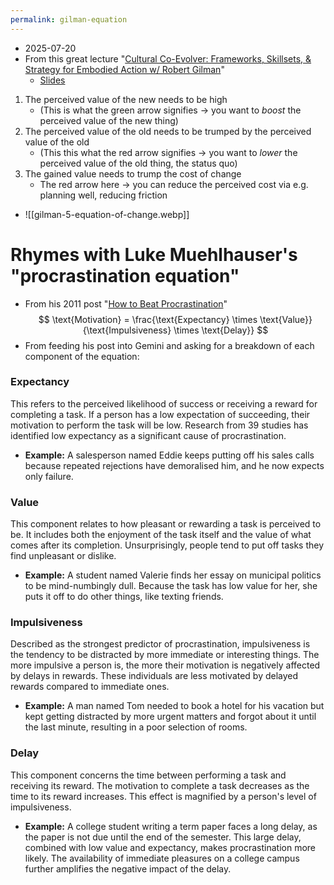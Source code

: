 ```yaml
---
permalink: gilman-equation
---
```


- 2025-07-20
- From this great lecture "[Cultural Co-Evolver: Frameworks, Skillsets, & Strategy for Embodied Action w/ Robert Gilman](https://www.youtube.com/watch?v=QYQK8m_EZLc&t=2s)"
	- [Slides](https://drive.google.com/drive/u/0/folders/1m6--qRLMuGg1zmm4VKeQ3DkpO87YRRqb)

1. The perceived value of the new needs to be high
	- (This is what the green arrow signifies → you want to *boost* the perceived value of the new thing)
2. The perceived value of the old needs to be trumped by the perceived value of the old
	- (This this what the red arrow signifies → you want to *lower* the perceived value of the old thing, the status quo)
3. The gained value needs to trump the cost of change
	- The red arrow here → you can reduce the perceived cost via e.g. planning well, reducing friction
- ![[gilman-5-equation-of-change.webp]]
# Rhymes with Luke Muehlhauser's "procrastination equation"
- From his 2011 post "[How to Beat Procrastination](https://www.lesswrong.com/posts/RWo4LwFzpHNQCTcYt/how-to-beat-procrastination)"
$$
\text{Motivation} = \frac{\text{Expectancy} \times \text{Value}}{\text{Impulsiveness} \times \text{Delay}}
$$
- From feeding his post into Gemini and asking for a breakdown of each component of the equation:

### Expectancy

This refers to the perceived likelihood of success or receiving a reward for completing a task. If a person has a low expectation of succeeding, their motivation to perform the task will be low. Research from 39 studies has identified low expectancy as a significant cause of procrastination.

- **Example:** A salesperson named Eddie keeps putting off his sales calls because repeated rejections have demoralised him, and he now expects only failure.
### Value

This component relates to how pleasant or rewarding a task is perceived to be. It includes both the enjoyment of the task itself and the value of what comes after its completion. Unsurprisingly, people tend to put off tasks they find unpleasant or dislike.

- **Example:** A student named Valerie finds her essay on municipal politics to be mind-numbingly dull. Because the task has low value for her, she puts it off to do other things, like texting friends.
### Impulsiveness

Described as the strongest predictor of procrastination, impulsiveness is the tendency to be distracted by more immediate or interesting things. The more impulsive a person is, the more their motivation is negatively affected by delays in rewards. These individuals are less motivated by delayed rewards compared to immediate ones.

- **Example:** A man named Tom needed to book a hotel for his vacation but kept getting distracted by more urgent matters and forgot about it until the last minute, resulting in a poor selection of rooms.
### Delay

This component concerns the time between performing a task and receiving its reward. The motivation to complete a task decreases as the time to its reward increases. This effect is magnified by a person's level of impulsiveness.

- **Example:** A college student writing a term paper faces a long delay, as the paper is not due until the end of the semester. This large delay, combined with low value and expectancy, makes procrastination more likely. The availability of immediate pleasures on a college campus further amplifies the negative impact of the delay.